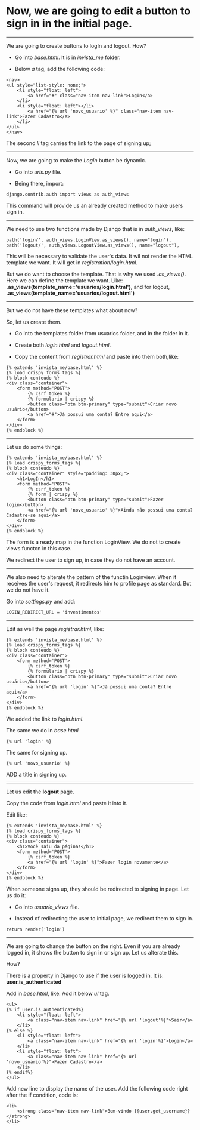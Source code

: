 # Now, we are going to edit a button to sign in in the initial page.

***

We are going to create  buttons to logIn and logout. How?

* Go into *base.html*. It is in *invista_me* folder.

* Below _a_ tag, add the following code:
```
<nav>
<ul style="list-style: none;">
    <li style="float: left">
        <a href="#" class="nav-item nav-link">LogIn</a>
    </li>
    <li style="float: left"></li>
        <a href="{% url 'novo_usuario' %}" class="nav-item nav-link">Fazer Cadastro</a>
    </li>
</ul>
</nav>
```

The second _li_ tag carries the link to the page of signing up;

***

Now, we are going to make the _LogIn_ button be dynamic.

* Go into _urls.py_ file.

* Being there, import:
```
django.contrib.auth import views as auth_views
```
This command will provide us an already created method to make users sign in.

***

We need to use two functions made by Django that is in *auth_views*, like:

```
path('login/', auth_views.LoginView.as_views(), name="login"),
path('logout/', auth_views.LogoutView.as_views(), name="logout"),
```

This will be necessary to validate the user's data. It wil not render the HTML template we want. It will get in _registration/login.html_.

But we do want to choose the template. That is why we used *.as_views()*. Here we can define the template we want. Like: **.as_views(template_name='usuarios/login.html')**, and for logout, **.as_views(template_name='usuarios/logout.html')**

***

But we do not have these templates what about now?

So, let us create them.

* Go into the templates folder from usuarios folder, and in the folder in it.

* Create both *login.html* and *logout.html*.

* Copy the content from *registrar.html* and paste into them both,like:
```
{% extends 'invista_me/base.html' %}
{% load crispy_forms_tags %}
{% block conteudo %}
<div class="container">
    <form method='POST'>
        {% csrf_token %}
        {% formulario | crispy %}
        <button class="btn btn-primary" type="submit">Criar novo usuário</button>
        <a href="#">Já possui uma conta? Entre aqui</a>
    </form>
</div>
{% endblock %}
```
***
Let us do some things:

```
{% extends 'invista_me/base.html' %}
{% load crispy_forms_tags %}
{% block conteudo %}
<div class="container" style="padding: 30px;">
    <h1>LogIn</h1>
    <form method='POST'>
        {% csrf_token %}
        {% form | crispy %}
        <button class="btn btn-primary" type="submit">Fazer login</button>
        <a href="{% url 'novo_usuario' %}">Ainda não possui uma conta? Cadastre-se aqui</a>
    </form>
</div>
{% endblock %}
```

The form is a ready map in the function LoginView. We do not to create views functon in this case.

We redirect the user to sign up, in case they do not have an account.

***

We also need to alterate the pattern of the functin Loginview. When it receives the user's request, it redirects him to profile page as standard. But we do not have it.

Go into _settings.py_ and add:

```
LOGIN_REDIRECT_URL = 'investimentos'
```

***

Edit as well the page _registrar.html_, like:

```
{% extends 'invista_me/base.html' %}
{% load crispy_forms_tags %}
{% block conteudo %}
<div class="container">
    <form method='POST'>
        {% csrf_token %}
        {% formulario | crispy %}
        <button class="btn btn-primary" type="submit">Criar novo usuário</button>
        <a href="{% url 'login' %}">Já possui uma conta? Entre aqui</a>
    </form>
</div>
{% endblock %}
```

We added the link to _login.html_.

The same we do in _base.html_

```
{% url 'login' %}
```
The same for signing up.

```
{% url 'novo_usuario' %}
```

ADD a title in signing up.

*** 

Let us edit the **logout** page.

Copy the code from _login.html_ and paste it into it.

Edit like:
```
{% extends 'invista_me/base.html' %}
{% load crispy_forms_tags %}
{% block conteudo %}
<div class="container">
    <h1>Você saiu da página!</h1>
    <form method='POST'>
        {% csrf_token %}    
        <a href="{% url 'login' %}">Fazer login novamente</a>
    </form>
</div>
{% endblock %}
```

When someone signs up, they should be redirected to signing in page. Let us do it:

* Go into *usuario_views* file. 
 
* Instead of redirecting the user to initial page, we redirect them to sign in.

```
return render('login')

```

***

We are going to change the button on the right. Even if you are already logged in, it shows the button to sign in or sign up. Let us alterate this.

How?

There is a property in Django to use if the user is logged in. It is: **user.is_authenticated**

Add in _base.html_, like: Add it below _ul_ tag.

```
<ul>
{% if user.is_authenticated%}
    <li style="float: left">
        <a class="nav-item nav-link" href="{% url 'logout'%}">Sair</a>
    </li>
{% else %}
    <li style="float: left">
        <a class="nav-item nav-link" href="{% url 'login'%}">Login</a>
    </li>
    <li style="float: left">
        <a class="nav-item nav-link" href="{% url 'novo_usuario'%}">Fazer Cadastro</a>
    </li>
{% endif%}
</ul>
```
Add new line to display the name of the user. Add the following code right after the if condition, code is:

```
<li>
    <strong class="nav-item nav-link">Bem-vindo {{user.get_username}}</strong>
</li>
```